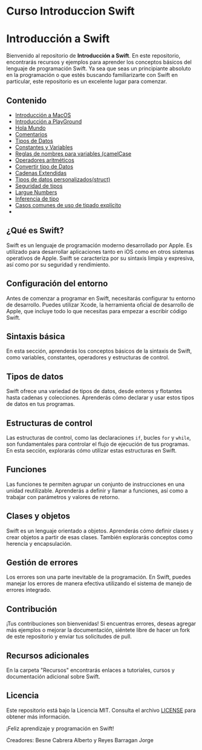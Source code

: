 # Curso Introduccion Swift
# Introducción a Swift

Bienvenido al repositorio de **Introducción a Swift**. En este repositorio, encontrarás recursos y ejemplos para aprender los conceptos básicos del lenguaje de programación Swift. Ya sea que seas un principiante absoluto en la programación o que estés buscando familiarizarte con Swift en particular, este repositorio es un excelente lugar para comenzar.

## Contenido

- [Introducción a MacOS](#Introducción-a-MacOS)
- [Introducción a PlayGround](#Introducción-a-Playground)
- [Hola Mundo](#Hola-mundo)
- [Comentarios](#Comentarios)
- [Tipos de Datos](#Tipos-de-Datos)
- [Constantes y Variables](#Constantes-y-variables)
- [Reglas de nombres para variables (camelCase](#Reglas-de-nombres-para-variables-(camelCase))
- [Operadores aritméticos](#Operadores-aritméticos)
- [Convertir tipo de Datos](#Convertir-tipo-de-datos)
- [Cadenas Extendidas](#Cadenas-Extendidas)
- [Tipos de datos personalizados(struct)](#Tipos-de-datos-personalizados(struct))
- [Seguridad de tipos](#Seguridad-de-tipos)
- [Largue Numbers](#Largue-Numbers)
- [Inferencia de tipo](#Inferencia-de-tipo)
- [Casos comunes de uso de tipado explícito](#Casos-comunes-de-uso-de-tipado-explicito)
-  

## ¿Qué es Swift?

Swift es un lenguaje de programación moderno desarrollado por Apple. Es utilizado para desarrollar aplicaciones tanto en iOS como en otros sistemas operativos de Apple. Swift se caracteriza por su sintaxis limpia y expresiva, así como por su seguridad y rendimiento.

## Configuración del entorno

Antes de comenzar a programar en Swift, necesitarás configurar tu entorno de desarrollo. Puedes utilizar Xcode, la herramienta oficial de desarrollo de Apple, que incluye todo lo que necesitas para empezar a escribir código Swift.

## Sintaxis básica

En esta sección, aprenderás los conceptos básicos de la sintaxis de Swift, como variables, constantes, operadores y estructuras de control.

## Tipos de datos

Swift ofrece una variedad de tipos de datos, desde enteros y flotantes hasta cadenas y colecciones. Aprenderás cómo declarar y usar estos tipos de datos en tus programas.

## Estructuras de control

Las estructuras de control, como las declaraciones `if`, bucles `for` y `while`, son fundamentales para controlar el flujo de ejecución de tus programas. En esta sección, explorarás cómo utilizar estas estructuras en Swift.

## Funciones

Las funciones te permiten agrupar un conjunto de instrucciones en una unidad reutilizable. Aprenderás a definir y llamar a funciones, así como a trabajar con parámetros y valores de retorno.

## Clases y objetos

Swift es un lenguaje orientado a objetos. Aprenderás cómo definir clases y crear objetos a partir de esas clases. También explorarás conceptos como herencia y encapsulación.

## Gestión de errores

Los errores son una parte inevitable de la programación. En Swift, puedes manejar los errores de manera efectiva utilizando el sistema de manejo de errores integrado.

## Contribución

¡Tus contribuciones son bienvenidas! Si encuentras errores, deseas agregar más ejemplos o mejorar la documentación, siéntete libre de hacer un fork de este repositorio y enviar tus solicitudes de pull.

## Recursos adicionales

En la carpeta "Recursos" encontrarás enlaces a tutoriales, cursos y documentación adicional sobre Swift.

## Licencia

Este repositorio está bajo la Licencia MIT. Consulta el archivo [LICENSE](LICENSE) para obtener más información.

¡Feliz aprendizaje y programación en Swift!

Creadores: Besne Cabrera Alberto y Reyes Barragan Jorge
